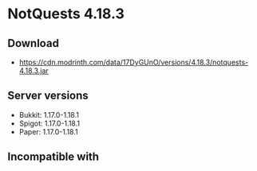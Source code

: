 # NotQuests 4.18.3

## Download
- https://cdn.modrinth.com/data/17DyGUnO/versions/4.18.3/notquests-4.18.3.jar

## Server versions
- Bukkit: 1.17.0-1.18.1
- Spigot: 1.17.0-1.18.1
- Paper: 1.17.0-1.18.1

## Incompatible with